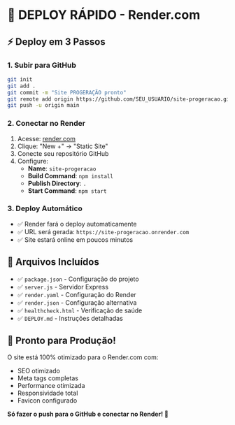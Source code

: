 # 🚀 DEPLOY RÁPIDO - Render.com

## ⚡ Deploy em 3 Passos

### 1. **Subir para GitHub**
```bash
git init
git add .
git commit -m "Site PROGERAÇÃO pronto"
git remote add origin https://github.com/SEU_USUARIO/site-progeracao.git
git push -u origin main
```

### 2. **Conectar no Render**
1. Acesse: [render.com](https://render.com)
2. Clique: "New +" → "Static Site"
3. Conecte seu repositório GitHub
4. Configure:
   - **Name**: `site-progeracao`
   - **Build Command**: `npm install`
   - **Publish Directory**: `.`
   - **Start Command**: `npm start`

### 3. **Deploy Automático**
- ✅ Render fará o deploy automaticamente
- ✅ URL será gerada: `https://site-progeracao.onrender.com`
- ✅ Site estará online em poucos minutos

## 📁 Arquivos Incluídos

- ✅ `package.json` - Configuração do projeto
- ✅ `server.js` - Servidor Express
- ✅ `render.yaml` - Configuração do Render
- ✅ `render.json` - Configuração alternativa
- ✅ `healthcheck.html` - Verificação de saúde
- ✅ `DEPLOY.md` - Instruções detalhadas

## 🎯 Pronto para Produção!

O site está 100% otimizado para o Render.com com:
- SEO otimizado
- Meta tags completas
- Performance otimizada
- Responsividade total
- Favicon configurado

**Só fazer o push para o GitHub e conectar no Render! 🎉**
